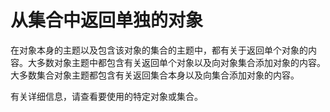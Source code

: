 
# 从集合中返回单独的对象

在对象本身的主题以及包含该对象的集合的主题中，都有关于返回单个对象的内容。大多数对象主题中都包含有关返回单个对象以及向对象集合添加对象的内容。大多数集合对象主题都包含有关返回集合本身以及向集合添加对象的内容。

有关详细信息，请查看要使用的特定对象或集合。
